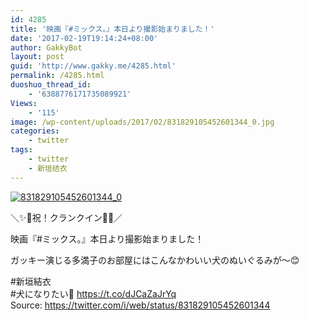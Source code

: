 ```yaml
---
id: 4285
title: '映画『#ミックス。』本日より撮影始まりました！'
date: '2017-02-19T19:14:24+08:00'
author: GakkyBot
layout: post
guid: 'http://www.gakky.me/4285.html'
permalink: /4285.html
duoshuo_thread_id:
    - '6388776171735089921'
Views:
    - '115'
image: /wp-content/uploads/2017/02/831829105452601344_0.jpg
categories:
    - twitter
tags:
    - twitter
    - 新垣结衣
---
```


[![831829105452601344_0](http://www.yui-aragaki.org/wp-content/uploads/2017/02/831829105452601344_0.jpg)](http://www.yui-aragaki.org/wp-content/uploads/2017/02/831829105452601344_0.jpg)

＼✨🏓祝！クランクイン🏓✨／

映画『#ミックス。』本日より撮影始まりました！

ガッキー演じる多満子のお部屋にはこんなかわいい犬のぬいぐるみが～😊

\#新垣結衣  
\#犬になりたい🐶 https://t.co/dJCaZaJrYq  
Source: <https://twitter.com/i/web/status/831829105452601344>